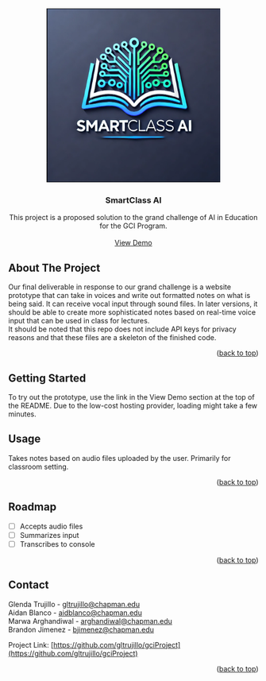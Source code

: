 <a id="readme-top"></a>


<br />
<div align="center">
  <a href="https://github.com/gltrujillo/gciProject">
    <img src="https://raw.githubusercontent.com/gltrujillo/gciProject/refs/heads/main/logo.png" alt="Logo" width="350" height="350">
  </a>


<h3 align="center">SmartClass AI</h3>


  <p align="center">
This project is a proposed solution to the grand challenge of AI in Education for the GCI Program.
    <br />
    <br />
    <a href="https://smartclass.tech">View Demo</a>
  </p>
</div>


## About The Project

Our final deliverable in response to our grand challenge is a website prototype that can take in voices and write out formatted notes on what is being said. It can receive vocal input through sound files. In later versions, it should be able to create more sophisticated notes based on real-time voice input that can be used in class for lectures.  
It should be noted that this repo does not include API keys for privacy reasons and that these files are a skeleton of the finished code.

<p align="right">(<a href="#readme-top">back to top</a>)</p>


## Getting Started

To try out the prototype, use the link in the View Demo section at the top of the README. Due to the low-cost hosting provider, loading might take a few minutes.

## Usage

Takes notes based on audio files uploaded by the user. Primarily for classroom setting.

<p align="right">(<a href="#readme-top">back to top</a>)</p>



## Roadmap

- [ ] Accepts audio files
- [ ] Summarizes input
- [ ] Transcribes to console

<p align="right">(<a href="#readme-top">back to top</a>)</p>


## Contact

Glenda Trujillo - gltrujillo@chapman.edu  
Aidan Blanco - aidblanco@chapman.edu  
Marwa Arghandiwal - arghandiwal@chapman.edu  
Brandon Jimenez - bjimenez@chapman.edu  

Project Link: [https://github.com/gltrujillo/gciProject](https://github.com/gltrujillo/gciProject)

<p align="right">(<a href="#readme-top">back to top</a>)</p>
